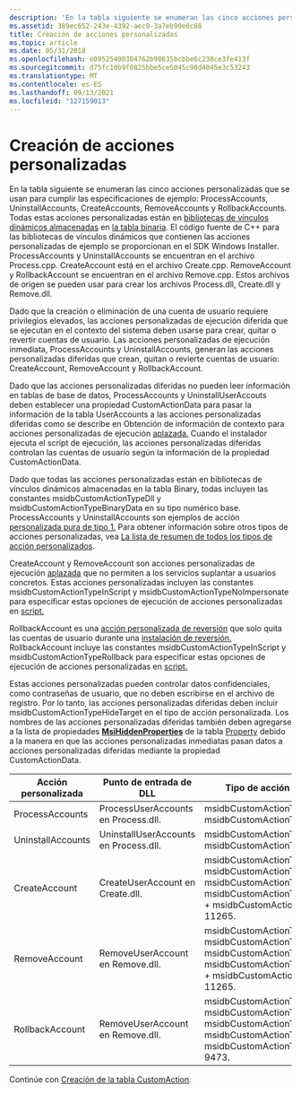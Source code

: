 ```yaml
---
description: 'En la tabla siguiente se enumeran las cinco acciones personalizadas que se usan para cumplir las especificaciones de ejemplo: ProcessAccounts, UninstallAccounts, CreateAccounts, RemoveAccounts y RollbackAccounts.'
ms.assetid: 389ec652-243e-4392-aec9-3a7eb90e6c68
title: Creación de acciones personalizadas
ms.topic: article
ms.date: 05/31/2018
ms.openlocfilehash: e09525490304762b98635bcbbe6c238ce3fe413f
ms.sourcegitcommit: d75fc10b9f0825bbe5ce5045c90d4045e3c53243
ms.translationtype: MT
ms.contentlocale: es-ES
ms.lasthandoff: 09/13/2021
ms.locfileid: "127159013"
---
```

# <a name="authoring-the-custom-actions"></a>Creación de acciones personalizadas

En la tabla siguiente se enumeran las cinco acciones personalizadas que se usan para cumplir las especificaciones de ejemplo: ProcessAccounts, UninstallAccounts, CreateAccounts, RemoveAccounts y RollbackAccounts. Todas estas acciones personalizadas están en [bibliotecas de vínculos dinámicos almacenadas](dynamic-link-libraries.md) en [la tabla binaria](binary-table.md). El código fuente de C++ para las bibliotecas de vínculos dinámicos que contienen las acciones personalizadas de ejemplo se proporcionan en el SDK Windows Installer. ProcessAccounts y UninstallAccounts se encuentran en el archivo Process.cpp. CreateAccount está en el archivo Create.cpp. RemoveAccount y RollbackAccount se encuentran en el archivo Remove.cpp. Estos archivos de origen se pueden usar para crear los archivos Process.dll, Create.dll y Remove.dll.

Dado que la creación o eliminación de [](deferred-execution-custom-actions.md) una cuenta de usuario requiere privilegios elevados, las acciones personalizadas de ejecución diferida que se ejecutan en el contexto del sistema deben usarse para crear, quitar o revertir cuentas de usuario. Las acciones personalizadas de ejecución inmediata, ProcessAccounts y UninstallAccounts, generan las acciones personalizadas diferidas que crean, quitan o revierte cuentas de usuario: CreateAccount, RemoveAccount y RollbackAccount.

Dado que las acciones personalizadas diferidas no pueden leer información en tablas de base de datos, ProcessAccounts y UninstallUserAccouts deben establecer una propiedad CustomActionData para pasar la información de la tabla UserAccounts a las acciones personalizadas diferidas como se describe en Obtención de información de contexto para acciones personalizadas de ejecución [aplazada.](obtaining-context-information-for-deferred-execution-custom-actions.md) Cuando el instalador ejecuta el script de ejecución, las acciones personalizadas diferidas controlan las cuentas de usuario según la información de la propiedad CustomActionData.

Dado que todas las acciones personalizadas están en bibliotecas de vínculos dinámicos almacenadas en la tabla Binary, todas incluyen las constantes msidbCustomActionTypeDll y msidbCustomActionTypeBinaryData en su tipo numérico base. ProcessAccounts y UninstallAccounts son ejemplos de acción [personalizada pura de tipo 1.](custom-action-type-1.md) Para obtener información sobre otros tipos de acciones personalizadas, vea [La lista de resumen de todos los tipos de acción personalizados](summary-list-of-all-custom-action-types.md).

CreateAccount y RemoveAccount son acciones personalizadas de ejecución [aplazada](deferred-execution-custom-actions.md) que no permiten a los servicios suplantar a usuarios concretos. Estas acciones personalizadas incluyen las constantes msidbCustomActionTypeInScript y msidbCustomActionTypeNoImpersonate para especificar estas opciones de ejecución de acciones personalizadas en [script.](custom-action-in-script-execution-options.md)

RollbackAccount es una [acción personalizada de reversión](rollback-custom-actions.md) que solo quita las cuentas de usuario durante una [instalación de reversión.](rollback-installation.md) RollbackAccount incluye las constantes msidbCustomActionTypeInScript y msidbCustomActionTypeRollback para especificar estas opciones de ejecución de acciones personalizadas en [script.](custom-action-in-script-execution-options.md)

Estas acciones personalizadas pueden controlar datos confidenciales, como contraseñas de usuario, que no deben escribirse en el archivo de registro. Por lo tanto, las acciones personalizadas diferidas deben incluir msidbCustomActionTypeHideTarget en el tipo de acción personalizada. Los nombres de las acciones personalizadas diferidas también deben agregarse a la lista de propiedades [**MsiHiddenProperties**](msihiddenproperties.md) de la tabla [Property](property-table.md) debido a la manera en que las acciones personalizadas inmediatas pasan datos a acciones personalizadas diferidas mediante la propiedad CustomActionData.



| Acción personalizada     | Punto de entrada de DLL                       | Tipo de acción personalizada                                                                                                                                                         |
|-------------------|---------------------------------------|----------------------------------------------------------------------------------------------------------------------------------------------------------------------------|
| ProcessAccounts   | ProcessUserAccounts en Process.dll.   | msidbCustomActionTypeDll + msidbCustomActionTypeBinaryData = 1                                                                                                             |
| UninstallAccounts | UninstallUserAccounts en Process.dll. | msidbCustomActionTypeDll + msidbCustomActionTypeBinaryData = 1                                                                                                             |
| CreateAccount     | CreateUserAccount en Create.dll.      | msidbCustomActionTypeDll + msidbCustomActionTypeBinaryData + msidbCustomActionTypeInScript + msidbCustomActionTypeNoImpersonate + msidbCustomActionTypeHideTarget = 11265. |
| RemoveAccount     | RemoveUserAccount en Remove.dll.      | msidbCustomActionTypeDll + msidbCustomActionTypeBinaryData + msidbCustomActionTypeInScript + msidbCustomActionTypeNoImpersonate + msidbCustomActionTypeHideTarget = 11265. |
| RollbackAccount   | RemoveUserAccount en Remove.dll.      | msidbCustomActionTypeDll + msidbCustomActionTypeBinaryData + msidbCustomActionTypeInScript + msidbCustomActionTypeRollback + msidbCustomActionTypeHideTarget = 9473.       |



 

Continúe con [Creación de la tabla CustomAction](authoring-the-customaction-table.md).

 

 



